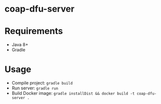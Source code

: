 # coap-dfu-server

# Requirements

* Java 8+
* Gradle

# Usage

* Compile project:  `gradle build`
* Run server: `gradle run`
* Build Docker image: `gradle installDist && docker build -t coap-dfu-server .`
